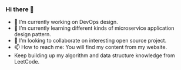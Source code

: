 ### Hi there 👋

<!--
**Felixho19/Felixho19** is a ✨ _special_ ✨ repository because its `README.md` (this file) appears on your GitHub profile.

Here are some ideas to get you started:

- 🔭 I’m currently working on ...
- 🌱 I’m currently learning ...
- 👯 I’m looking to collaborate on ...
- 🤔 I’m looking for help with ...
- 💬 Ask me about ...
- 📫 How to reach me: ...
- 😄 Pronouns: ...
- ⚡ Fun fact: ...
-->

- 🔭 I’m currently working on DevOps design.
- 🌱 I’m currently learning different kinds of microservice application design pattern.
- 👯 I’m looking to collaborate on interesting open source project.
- 📫 How to reach me: You will find my content from my website.
- Keep building up my algorithm and data structure knowledge from LeetCode.
